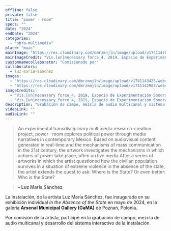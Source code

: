 ```yaml
---
offline: false
private: false
title: "power · room"
specs: ""
date: "2024"
endDate: "2024"
categories: 
  - "obra-multimedia"
place: "muac"
mainImage: "https://res.cloudinary.com/dmrzmnjln/image/upload/v1741147074/website/projects/produccion-tecnica/md6gsfgej8z3tvnerfcm.jpg"
mainImageCredit: "Vis.[un]necessary force_4, 2019, Espacio de Experimentación Sonora, Museo Universitario de Arte Contemporáneo, México. Fotografía por Josué Martínez."
customnamecollaborator: "Comisionado por"
collaborators:
  - luz-maria-sanchez
images:
  - "https://res.cloudinary.com/dmrzmnjln/image/upload/v1741143425/website/projects/produccion-tecnica/xulrgjm3kdxunmbllzjv.jpg"
  - "https://res.cloudinary.com/dmrzmnjln/image/upload/v1741142987/website/projects/produccion-tecnica/u2bligjlo5qkecqav6jz.jpg"
imageCredits:
  - "Vis.[un]necessary force_4, 2019, Espacio de Experimentación Sonora, Museo Universitario de Arte Contemporáneo, México. Fotografía por Josué Martínez."
  - "Vis.[un]necessary force_4, 2019, Espacio de Experimentación Sonora, Museo Universitario de Arte Contemporáneo, México. Cortesía MUAC."
description: "Grabación de campo, mezcla de audio multicanal y sistema interactivo"
videoLink: "" 
audioLink: ""  
---
```


> An experimental transdisciplinary multimedia research-creation project, power · room explores political power through media narratives in contemporary Mexico. Based on audiovisual content generated in real-time and the mechanisms of mass communication in the 21st century, the artwork investigates the mechanisms in which actions of power take place, often on live media After a series of artworks in which the artist questioned how the civilian population survives in a situation of extreme violence in the absence of the state, the artist extends the quest to ask: Where is the State? Or even better: Who is the State?  

> **– Luz María Sánchez**

La instalación, de la artista Luz María Sánchez, fue inaugurada en su exhibición individual *In the Absence of the State* en mayo de 2024, en la galería **Arsenal Municipal Gallery (GaMA)** de Poznań, Polonia.

Por comisión de la artista, participé en la grabación de campo, mezcla de audio multicanal y desarrollo del sistema interactivo de la instalación.